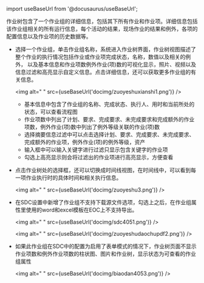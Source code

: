 
import useBaseUrl from '@docusaurus/useBaseUrl';

作业树包含了一个作业组的详细信息，包括其下所有作业和作业项。详细信息包括该作业组相关的所有运行信息，每个活动的结果，现场作业的结果和例外，各项的配置信息以及作业项的历史数据等。

* 选择一个作业组，单击作业组名称，系统进入作业树界面，作业树视图描述了整个作业的执行情况包括作业或作业项完成状态，名称，数值以及相关的例外， 以及基本信息和作业项数例外作业(项)数的可视化显示，照片、视频以及信息过滤和高亮显示自定义信息。点击详细信息，还可以获取更多作业组的有关信息。

  <img alt=" " src={useBaseUrl('docimg/zuoyeshuxianshi1.png')} />

  * 基本信息中包含了作业组的名称、完成状态、执行人、用时和当前所处的状态，可以查看流程图
  * 作业项数中列出了计划、要求、完成要求、未完成要求和完成额外的作业项数，例外作业(项)数中列出了例外等级关联的作业(项)数
  * 选择摘要信息过滤中可以点击选择计划、要求、完成要求、未完成要求、完成额外的作业项，例外作业(项)的例外等级，资产
  * 输入框中可以输入关键字进行过滤只显示包含关键字的作业项
  * 勾选上高亮显示则会将过滤出的作业项进行高亮显示，方便查看

* 点击作业树处的选择框，还可以切换成时间线视图，在时间线中，可以看到每一项作业执行时的具体时间和相关执行信息。

  <img alt=" " src={useBaseUrl('docimg/zuoyeshu3.png')} />

* 在SDC设置中新增了作业组不支持下载源文件选项，勾选上之后，在作业组属性里使用的word和excel模板在EOC上不支持导出。

   <img alt=" " src={useBaseUrl('docimg/sdc4051.png')} />

   <img alt=" " src={useBaseUrl('docimg/zuoyeshudaochupdf2.png')} />

* 如果此作业组在SDC中的配置为启用了表单模式的情况下，作业树页面不显示作业项数和例外作业项数的柱状图、图片和作业树，显示状态为可查看的作业组属性

  <img alt=" " src={useBaseUrl('docimg/biaodan4053.png')} />
  